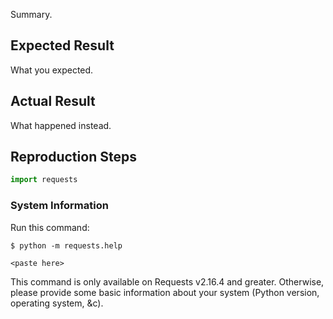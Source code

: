 Summary.

## Expected Result

What you expected.

## Actual Result

What happened instead.

## Reproduction Steps

```python
import requests

```

### System Information

Run this command:

    $ python -m requests.help

```
<paste here>
```

This command is only available on Requests v2.16.4 and greater. Otherwise,
please provide some basic information about your system (Python version,
operating system, &c).